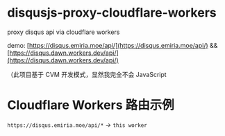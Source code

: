# disqusjs-proxy-cloudflare-workers

proxy disqus api via cloudflare workers

demo: [https://disqus.emiria.moe/api/](https://disqus.emiria.moe/api/) && [https://disqus.dawn.workers.dev/api/](https://disqus.dawn.workers.dev/api/)

（此项目基于 CVM 开发模式，显然我完全不会 JavaScript

# Cloudflare Workers 路由示例

`https://disqus.emiria.moe/api/*` -> `this worker`
